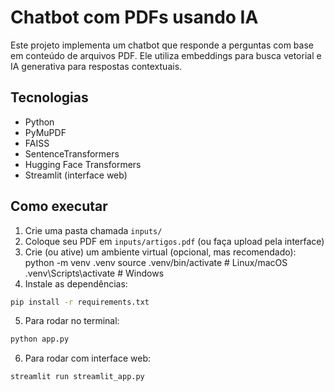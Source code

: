 # Chatbot com PDFs usando IA

Este projeto implementa um chatbot que responde a perguntas com base em conteúdo de arquivos PDF. Ele utiliza embeddings para busca vetorial e IA generativa para respostas contextuais.

## Tecnologias

- Python
- PyMuPDF
- FAISS
- SentenceTransformers
- Hugging Face Transformers
- Streamlit (interface web)

## Como executar

1. Crie uma pasta chamada `inputs/`
2. Coloque seu PDF em `inputs/artigos.pdf` (ou faça upload pela interface)
3. Crie (ou ative) um ambiente virtual (opcional, mas recomendado):
   python -m venv .venv
   source .venv/bin/activate # Linux/macOS
   .venv\\Scripts\\activate # Windows
4. Instale as dependências:

```bash
pip install -r requirements.txt
```

5. Para rodar no terminal:

```bash
python app.py
```

6. Para rodar com interface web:

```bash
streamlit run streamlit_app.py
```
